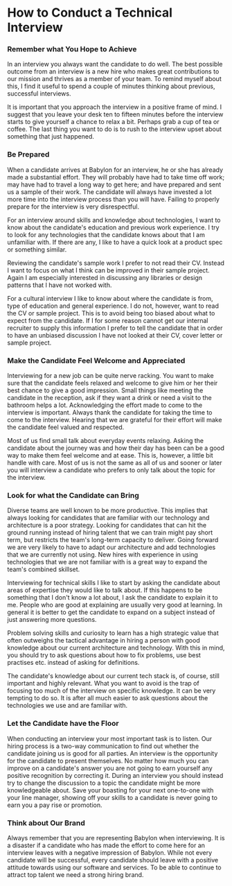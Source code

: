 How to Conduct a Technical Interview
====================================

### Remember what You Hope to Achieve

In an interview you always want the candidate to do well. The best possible outcome from an interview is a new hire who makes great contributions to our mission and thrives as a member of your team. To remind myself about this, I find it useful to spend a couple of minutes thinking about previous, successful interviews.

It is important that you approach the interview in a positive frame of mind. I suggest that you leave your desk ten to fifteen minutes before the interview starts to give yourself a chance to relax a bit. Perhaps grab a cup of tea or coffee. The last thing you want to do is to rush to the interview upset about something that just happened.


### Be Prepared

When a candidate arrives at Babylon for an interview, he or she has already made a substantial effort. They will probably have had to take time off work; may have had to travel a long way to get here; and have prepared and sent us a sample of their work. The candidate will always have invested a lot more time into the interview process than you will have. Failing to properly prepare for the interview is very disrespectful.

For an interview around skills and knowledge about technologies, I want to know about the candidate's education and previous work experience. I try to look for any technologies that the candidate knows about that I am unfamiliar with. If there are any, I like to have a quick look at a product spec or something similar.

Reviewing the candidate's sample work I prefer to not read their CV. Instead I want to focus on what I think can be improved in their sample project. Again I am especially interested in discussing any libraries or design patterns that I have not worked with.

For a cultural interview I like to know about where the candidate is from, type of education and general experience. I do not, however, want to read the CV or sample project. This is to avoid being too biased about what to expect from the candidate. If I for some reason cannot get our internal recruiter to supply this information I prefer to tell the candidate that in order to have an unbiased discussion I have not looked at their CV, cover letter or sample project.

### Make the Candidate Feel Welcome and Appreciated

Interviewing for a new job can be quite nerve racking. You want to make sure that the candidate feels relaxed and welcome to give him or her their best chance to give a good impression. Small things like meeting the candidate in the reception, ask if they want a drink or need a visit to the bathroom helps a lot. Acknowledging the effort made to come to the interview is important. Always thank the candidate for taking the time to come to the interview. Hearing that we are grateful for their effort will make the candidate feel valued and respected.

Most of us find small talk about everyday events relaxing. Asking the candidate about the journey was and how their day has been can be a good way to make them feel welcome and at ease. This is, however, a little bit handle with care. Most of us is not the same as all of us and sooner or later you will interview a candidate who prefers to only talk about the topic for the interview.

### Look for what the Candidate can Bring

Diverse teams are well known to be more productive. This implies that always looking for candidates that are familiar with our technology and architecture is a poor strategy. Looking for candidates that can hit the ground running instead of hiring talent that we can train might pay short term, but restricts the team's long-term capacity to deliver. Going forward we are very likely to have to adapt our architecture and add technologies that we are currently not using. New hires with experience in using technologies that we are not familiar with is a great way to expand the team's combined skillset.

Interviewing for technical skills I like to start by asking the candidate about areas of expertise they would like to talk about. If this happens to be something that I don't know a lot about, I ask the candidate to explain it to me. People who are good at explaining are usually very good at learning. In general it is better to get the candidate to expand on a subject instead of just answering more questions.

Problem solving skills and curiosity to learn has a high strategic value that often outweighs the tactical advantage in hiring a person with good knowledge about our current architecture and technology. With this in mind, you should try to ask questions about how to fix problems, use best practises etc. instead of asking for definitions.

The candidate's knowledge about our current tech stack is, of course, still important and highly relevant. What you want to avoid is the trap of focusing too much of the interview on specific knowledge. It can be very tempting to do so. It is after all much easier to ask questions about the technologies we use and are familiar with.

###  Let the Candidate have the Floor

When conducting an interview your most important task is to listen. Our hiring process is a two-way communication to find out whether the candidate joining us is good for all parties. An
interview is the opportunity for the candidate to present themselves. No matter how much you can improve on a candidate's answer you are not going to earn yourself any positive recognition by correcting it. During an interview you should instead try to change the discussion to a topic the candidate might be more knowledgeable about. Save your boasting for your next one-to-one with your line manager, showing off your skills to a candidate is never going to earn you a pay rise or promotion.

### Think about Our Brand

Always remember that you are representing Babylon when interviewing. It is a disaster if a candidate who has made the effort to come here for an interview leaves with a negative impression of Babylon. While not every candidate will be successful, every candidate should leave with a positive attitude towards using our software and services. To be able to continue to attract top talent we need a strong hiring brand.
